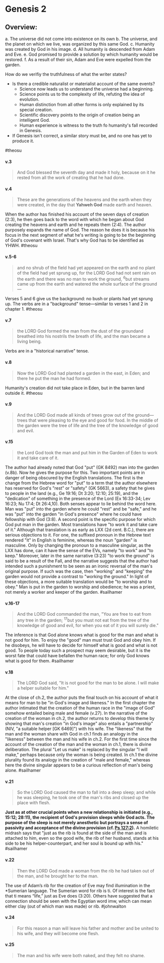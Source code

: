# Genesis 2

## Overview:
a. The universe did not come into existence on its own
b. The universe, and the planet on which we live, was organized by this same God.
c. Humanity was created by God in his image.
d. All humanity is descended from Adam and Eve.
e. God promised to provide a solution by which humanity would be restored.
f. As a result of their sin, Adam and Eve were expelled from the garden.

How do we verifiy the truthfulness of what the writer states?
- Is there a credible naturalist or materialist account of the same events?
	- Science now leads us to understand the universe had a beginning.
	- Science points us to the complexity of life, refuting the idea of evolution.
	- Human distinction from all other forms is only explained by its special creation.
	- Scientific discovery points to the origin of creation being an intelligent God.
	- Human experience is witness to the truth fo humanity's fall recorded in Genesis.
- If Genesis isn't correct, a similar story must be, and no one has yet to produce it.

#theosu 

#### v.3
>And God blessed the seventh day and made it holy, because on it he rested from all the work of creating that he had done.

#### v.4
>These are the generations of the heavens and the earth when they were created, in the day that **Yahweh God** made earth and heaven.

When the author has finished his account of the seven days of creation (2:3), he then goes back to the word with which he began about God creating the heavens and earth and he repeats them (2:4). The author purposely expands the name of God. The reason he does it is because his focus in the next segment of what he's writing is going to be the beginning of God's covenant with Israel. That's why God has to be identified as YHWH. 
#theosu 

#### v.5-6
>and no shrub of the field had yet appeared on the earth and no plant of the field had yet sprung up, for the LORD God had not sent rain on the earth and there was no man to work the ground, <sup>6</sup>but streams came up from the earth and watered the whole surface of the ground—

Verses 5 and 6 give us the background: no bush or plants had yet sprung up. The verbs are in a "background" tense—similar to verses 1 and 2 in chapter 1.
#theosu 

#### v.7
>the LORD God formed the man from the dust of the groundand breathed into his nostrils the breath of life, and the man became a living being.

Verbs are in a "historical narrative" tense.

#### v.8
>Now the LORD God had planted a garden in the east, in Eden; and there he put the man he had formed.

Humanity's creation did not take place in Eden, but in the barren land outside it.
#theosu 

#### v.9
>And the LORD God made all kinds of trees grow out of the ground—trees that were pleasing to the eye and good for food. In the middle of the garden were the tree of life and the tree of the knowledge of good and evil.

#### v.15
>the Lord God took the man and put him in the Garden of Eden to work it and take care of it.

The author had already noted that God "put" (GK 8492) man into the garden (v.8b). Now he gives the purpose for this. Two important points are in danger of being obscured by the English translations. The first is the change from the Hebrew word for "put" to a term that the author elsewhere has reserved for God's "rest" or "safety" (GK 5663), a safety that he gives to people in the land (e.g., Ge 19:16; Dt 3:20; 12:10; 25:19), and the "dedication" of something in the presence of the Lord (Ex 16:33-34; Lev 16:23; Nu 17:4; Dt 26:4,10). Both senses appear to lie behind the word here. Man was "put" into the garden where he could "rest" and be "safe," and he was "put" into the garden "in God's presence" where he could have fellowship with God (3:8).
A second point is the specific purpose for which God put man in the garden. Most translations have "to work it and take care of it." Although that translation is as early as LXX (2d cent. B.C.), there are serious objections to it. For one, the suffixed pronoun in the Hebrew text rendered "it" in English is feminine, whereas the noun "garden" is masculine. Only by changing the pronoun to a masculine singular, as the LXX has done, can it have the sense of the EVs, namely "to work" and "to keep." Moreover, later in the same narrative (3:23) "to work the ground" is said to be a result of the Fall, and the narrative suggests that the author had intended such a punishment to be seen as an ironic reversal of the man's original purpose. If such was the case, then "working" and "keeping" the garden would not provide a contrast to "working the ground."
In light of these objections, a more suitable translation would be "to worship and to obey." Man is put in the garden to worship and obedience; he was a priest, not merely a worker and keeper of the garden.
#sailhamer

#### v.16-17
>And the LORD God commanded the man, "You are free to eat from any tree in the garden; <sup>17</sup>but you must not eat from the tree of the knowledge of good and evil, for when you eat of it you will surely die."

The inference is that God alone knows what is good for the man and what is not good for him. To enjoy the "good" man must trust God and obey him. If he disobeys, he will have to decide for himself what is good and what is not good. To people today such a prospect may seem desirable, but it is the worst fate that could have befallen the human race; for only God knows what is good for them.
#sailhamer 

#### v.18
>The LORD God said, "It is not good for the man to be alone. I will make a helper suitable for him."

At the close of ch.2, the author puts the final touch on his account of what it means for man to be "in God's image and likeness." In the first chapter the author intimated that the creation of the human race in the "image of God" somehow entailed being male and female (v.27). In the narrative of the creation of the woman in ch.2, the author returns to develop this theme by showing that man's creation "in God's image" also entails a "partnership" (NIV, "a suitable helper \[GK 6469\]") with his wife. The "likeness" that the man and the woman share with God in ch.1 finds an analogy in the "likeness" between the man and his wife in ch.2.
For the first time since the account of the creation of the man and the woman  in ch.1, there is divine deliberation. The plural "Let us make" is replaced by the singular "I will make," perhaps because only the woman is being created. In ch.1 the divine plurality found its analogy in the creation of "male and female," whereas here the divine singular appears to be a curious reflection of man's being alone.
#sailhamer 

#### v.21
>So the LORD God caused the man to fall into a deep sleep; and while he was sleeping, he took one of the man's ribs and closed up the place with flesh.

**Just as at other crucial points when a new relationship is initiated (e.g., 15:12; 28:11), the recipient of God's provision sleeps while God acts. The purpose of the sleep is not merely anesthetic but portrays a sense of passivity and acceptance of the divine provision (cf. [Ps 127:2](Psalm127.md#v.2)).** A homiletic midrash says that "just as the rib is found at the side of the man and is attached to him, even so the good wife, the rib of her husband, stands at his side to be his helper-counterpart, and her soul is bound up with his."
#sailhamer 

#### v.22
>Then the LORD God made a woman from the rib he had taken out of the man, and he brought her to the man.

The use of Adam’s rib for the creation of Eve may find illumination in the \*Sumerian language. The Sumerian word for rib is ti. Of interest is the fact that ti means “life,” just as Eve does (3:20). Others have suggested that a connection should be seen with the Egyptian word imw, which can mean either clay (out of which man was made) or rib.
#johnwalton

#### v.24
>For this reason a man will leave his father and mother and be united to his wife, and they will become one flesh.

#### v.25
>The man and his wife were both naked, and they felt no shame.


